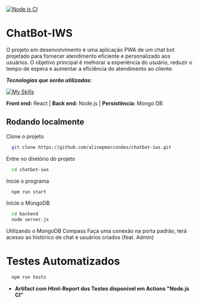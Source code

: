 [![Node.js CI](https://github.com/alinepmarcondes/chatbot-iws/actions/workflows/node.js.yml/badge.svg?branch=main)](https://github.com/alinepmarcondes/chatbot-iws/actions/workflows/node.js.yml)

# ChatBot-IWS

O projeto em desenvolvimento é uma aplicação PWA de um chat bot projetado para fornecer atendimento eficiente e personalizado aos usuários.
O objetivo principal é melhorar a experiência do usuário, reduzir o tempo de espera e aumentar a eficiência do atendimento ao cliente.

***Tecnologias que serão utilizadas:***

[![My Skills](https://skillicons.dev/icons?i=react,nodejs,mongodb)](https://skillicons.dev)

**Front end:**  React   |   **Back end:** Node.js   |   **Persistência:** Mongo DB

## Rodando localmente

Clone o projeto

```bash
  git clone https://github.com/alinepmarcondes/chatbot-iws.git
```

Entre no diretório do projeto

```bash
  cd chatbot-iws
```

Inicie o programa

```bash
  npm run start
```

Inicie o MongoDB
```bash
  cd backend
  node server.js
```
Utilizando o MongoDB Compass
Faça uma conexão na porta padrão, terá acesso ao histórico de chat e usuários criados (feat. Admin) 

# Testes Automatizados
```bash
  npm run tests
```
* **Artifact com Html-Report dos Testes disponível em Actions "Node.js CI"**

